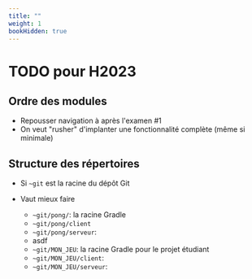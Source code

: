 ```yaml
---
title: ""
weight: 1
bookHidden: true
---
```



# TODO pour H2023

## Ordre des modules

* Repousser navigation à après l'examen #1
* On veut "rusher" d'implanter une fonctionnalité complète (même si minimale)


## Structure des répertoires

* Si `~git` est la racine du dépôt Git

* Vaut mieux faire

    * `~git/pong/`:        la racine Gradle
    * `~git/pong/client`
    * `~git/pong/serveur`:
    * asdf
    * `~git/MON_JEU`:           la racine Gradle pour le projet étudiant
    * `~git/MON_JEU/client`:
    * `~git/MON_JEU/serveur`:


